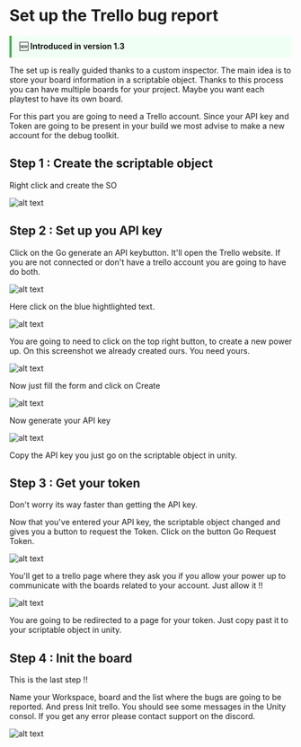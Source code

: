 # Set up the Trello bug report

<div style="border-left: 4px solid #4CAF50; background: #f0fff4; padding: 0.75em 1em; margin: 1em 0;">
  🆕 <strong>Introduced in version 1.3</strong>
</div>

The set up is really guided thanks to a custom inspector. The main idea is to store your board information in a scriptable object. Thanks to this process you can have multiple boards for your project. Maybe you want each playtest to have its own board. 

For this part you are going to need a Trello account. Since your API key and Token are going to be present in your build we most advise to make a new account for the debug toolkit.

## Step 1 : Create the scriptable object
Right click and create the SO

![alt text](../assets/BugReport/CreateSO.png)

## Step 2 : Set up you API key

Click on the Go generate an API keybutton. It'll open the Trello website. If you are not connected or don't have a trello account you are going to have do both.

![alt text](../assets/BugReport/GenerateKeySo.png)

Here click on the blue hightlighted text.

![alt text](../assets/BugReport/ApiLandingpage.png)

You are going to need to click on the top right button, to create a new power up. On this screenshot we already created ours. You need yours.

![alt text](../assets/BugReport/CreatePowerUp.png)

Now just fill the form and click on Create

![alt text](../assets/BugReport/CreateForm.png)

Now generate your API key 

![alt text](../assets/BugReport/APIKey.png)

Copy the API key you just go on the scriptable object in unity. 

## Step 3 : Get your token
Don't worry its way faster than getting the API key. 

Now that you've entered your API key, the scriptable object changed and gives you a button to request the Token. Click on the button Go Request Token.

![alt text](../assets/BugReport/TokenSO.png)

You'll get to a trello page where they ask you if you allow your power up to communicate with the boards related to your account.
Just allow it !! 

![alt text](../assets/BugReport/AllowToken.png)

You are going to be redirected to a page for your token. Just copy past it to your scriptable object in unity.

## Step 4 : Init the board
This is the last step !! 

Name your Workspace, board and the list where the bugs are going to be reported. And press Init trello. You should see some messages in the Unity consol. If you get any error please contact support on the discord.

![alt text](../assets/BugReport/BoardNaming.png)